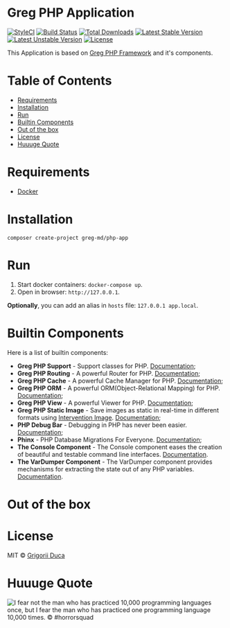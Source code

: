 # Greg PHP Application

[![StyleCI](https://styleci.io/repos/72987376/shield?style=flat)](https://styleci.io/repos/72987376)
[![Build Status](https://travis-ci.org/greg-md/php-app.svg)](https://travis-ci.org/greg-md/php-app)
[![Total Downloads](https://poser.pugx.org/greg-md/php-app/d/total.svg)](https://packagist.org/packages/greg-md/php-app)
[![Latest Stable Version](https://poser.pugx.org/greg-md/php-app/v/stable.svg)](https://packagist.org/packages/greg-md/php-app)
[![Latest Unstable Version](https://poser.pugx.org/greg-md/php-app/v/unstable.svg)](https://packagist.org/packages/greg-md/php-app)
[![License](https://poser.pugx.org/greg-md/php-app/license.svg)](https://packagist.org/packages/greg-md/php-app)

This Application is based on [Greg PHP Framework](https://github.com/greg-md/php-framework) and it's components.

# Table of Contents

* [Requirements](#requirements)
* [Installation](#installation)
* [Run](#run)
* [Builtin Components](#builtin-components)
* [Out of the box](#out-of-the-box)
* [License](#license)
* [Huuuge Quote](#huuuge-quote)

# Requirements

* [Docker](https://www.docker.com/)

# Installation

`composer create-project greg-md/php-app`

# Run

1. Start docker containers: `docker-compose up`.
2. Open in browser: `http://127.0.0.1`.

**Optionally**, you can add an alias in `hosts` file: `127.0.0.1 app.local`.

# Builtin Components

Here is a list of builtin components:

* **Greg PHP Support** - Support classes for PHP. [Documentation](https://github.com/greg-md/php-support);
* **Greg PHP Routing** - A powerful Router for PHP. [Documentation](https://github.com/greg-md/php-routing);
* **Greg PHP Cache** - A powerful Cache Manager for PHP. [Documentation](https://github.com/greg-md/php-cache);
* **Greg PHP ORM** - A powerful ORM(Object-Relational Mapping) for PHP. [Documentation](https://github.com/greg-md/php-orm);
* **Greg PHP View** - A powerful Viewer for PHP. [Documentation](https://github.com/greg-md/php-view);
* **Greg PHP Static Image** - Save images as static in real-time in different formats using [Intervention Image](http://image.intervention.io/). [Documentation](https://github.com/greg-md/php-static-image);
* **PHP Debug Bar** - Debugging in PHP has never been easier. [Documentation](http://phpdebugbar.com/);
* **Phinx** - PHP Database Migrations For Everyone. [Documentation](https://phinx.org/);
* **The Console Component** - The Console component eases the creation of beautiful and testable command line interfaces. [Documentation](http://symfony.com/doc/current/components/console.html).
* **The VarDumper Component** - The VarDumper component provides mechanisms for extracting the state out of any PHP variables. [Documentation](https://symfony.com/doc/current/components/var_dumper.html).

# Out of the box

# License

MIT © [Grigorii Duca](http://greg.md)

# Huuuge Quote

![I fear not the man who has practiced 10,000 programming languages once, but I fear the man who has practiced one programming language 10,000 times. &copy; #horrorsquad](http://greg.md/huuuge-quote-fb.jpg)
